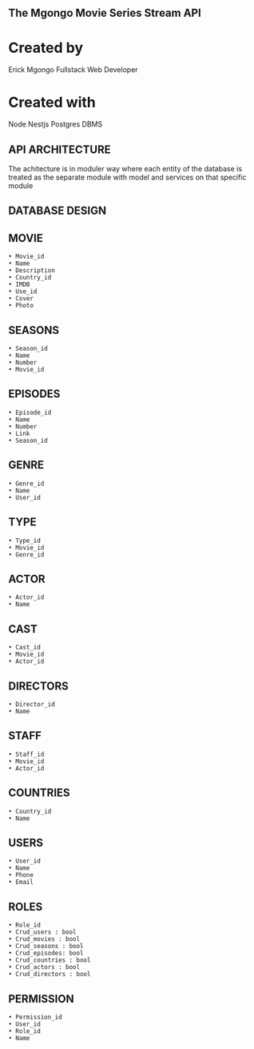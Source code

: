  ## The Mgongo Movie Series Stream API

<p align="center">


 # Created by
 Erick Mgongo 
 Fullstack Web Developer

  # Created with
  Node
  Nestjs
  Postgres DBMS

</p>

## API ARCHITECTURE
The achitecture is in moduler way where each entity of the database is treated as the separate module with model and services on that specific module

## DATABASE DESIGN

## MOVIE
    • Movie_id 
    • Name
    • Description
    • Country_id
    • IMDB
    • Use_id
    • Cover
    • Photo

## SEASONS
    • Season_id
    • Name
    • Number
    • Movie_id

## EPISODES
    • Episode_id
    • Name
    • Number
    • Link
    • Season_id
    

## GENRE
    • Genre_id
    • Name
    • User_id

## TYPE
    • Type_id
    • Movie_id
    • Genre_id

## ACTOR
    • Actor_id
    • Name
## CAST
    • Cast_id
    • Movie_id
    • Actor_id

## DIRECTORS
    • Director_id
    • Name

## STAFF
    • Staff_id
    • Movie_id
    • Actor_id

## COUNTRIES
    • Country_id
    • Name

## USERS
    • User_id
    • Name
    • Phone
    • Email

## ROLES
    • Role_id
    • Crud_users : bool
    • Crud_movies : bool
    • Crud_seasons : bool
    • Crud_episodes: bool
    • Crud_countries : bool
    • Crud_actors : bool
    • Crud_directors : bool

## PERMISSION
    • Permission_id
    • User_id
    • Role_id
    • Name

